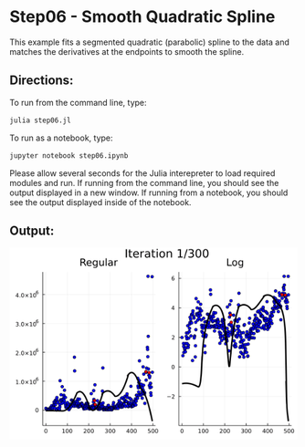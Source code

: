 Step06 - Smooth Quadratic Spline
==========================

This example fits a segmented quadratic (parabolic) spline to the data and matches the derivatives
at the endpoints to smooth the spline.

Directions:
-----------
To run from the command line, type:
```sh
julia step06.jl
```
To run as a notebook, type:
```sh
jupyter notebook step06.ipynb
```

Please allow several seconds for the Julia interepreter to load required modules and run.  If running from the command line, you should see the output displayed in a new window.  If running from a notebook, you should see the output displayed inside of the notebook.

Output:
-------
![step06.png](images/step06.gif)
